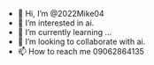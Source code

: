 - 👋 Hi, I’m @2022Mike04
- 👀 I’m interested in ai. 
- 🌱 I’m currently learning ...
- 💞️ I’m looking to collaborate with ai.
- 📫 How to reach me 09062864135

<!---
2022Mike04/2022Mike04 is a ✨ special ✨ repository because its `README.md` (this file) appears on your GitHub profile.
You can click the Preview link to take a look at your changes.
--->
